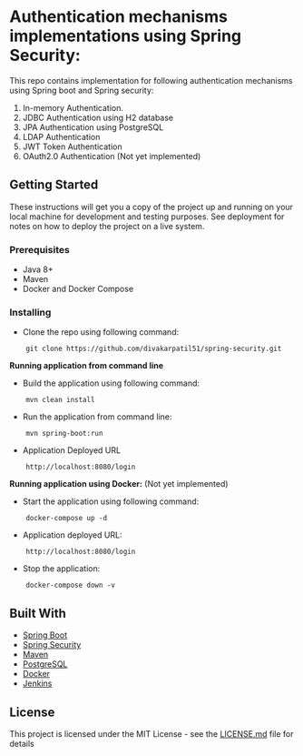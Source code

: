 
# Authentication mechanisms implementations using Spring Security:

This repo contains implementation for following authentication mechanisms using Spring boot and Spring security:
1. In-memory Authentication.
2. JDBC Authentication using H2 database
3. JPA Authentication using PostgreSQL
4. LDAP Authentication 
5. JWT Token Authentication
6. OAuth2.0 Authentication (Not yet implemented)

## Getting Started

These instructions will get you a copy of the project up and running on your local machine for development and testing purposes. See deployment for notes on how to deploy the project on a live system.

### Prerequisites

-  Java 8+
-  Maven
- Docker and Docker Compose

### Installing

* Clone the repo using following command: 

```
    git clone https://github.com/divakarpatil51/spring-security.git

```

**Running application from command line**

*  Build the application using following command:

```
	mvn clean install
```

* Run the application from command line:

```
	mvn spring-boot:run
```

* Application Deployed URL

```
	http://localhost:8080/login
```

**Running application using Docker:**
(Not yet implemented)
*  Start the application using following command:

```
	docker-compose up -d
```

* Application deployed URL:

```
	http://localhost:8080/login
```

* Stop the application:

```
	docker-compose down -v
```

## Built With

* [Spring Boot](https://spring.io/projects/spring-boot)
* [Spring Security](https://spring.io/projects/spring-security) 
* [Maven](https://maven.apache.org/)
* [PostgreSQL](https://rometools.github.io/rome/) 
* [Docker](https://www.docker.com/) 
* [Jenkins](https://jenkins.io/)


## License

This project is licensed under the MIT License - see the [LICENSE.md](https://github.com/divakarpatil51/spring-security/blob/master/LICENSE) file for details
